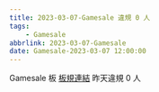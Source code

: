 ```yaml
---
title: 2023-03-07-Gamesale 違規 0 人
tags:
    - Gamesale
abbrlink: 2023-03-07-Gamesale
date: Gamesale-2023-03-07 12:00:00
---
```

Gamesale 板 [板規連結](https://www.ptt.cc/bbs/Gossiping/M.1637425085.A.07D.html)
昨天違規 0 人
